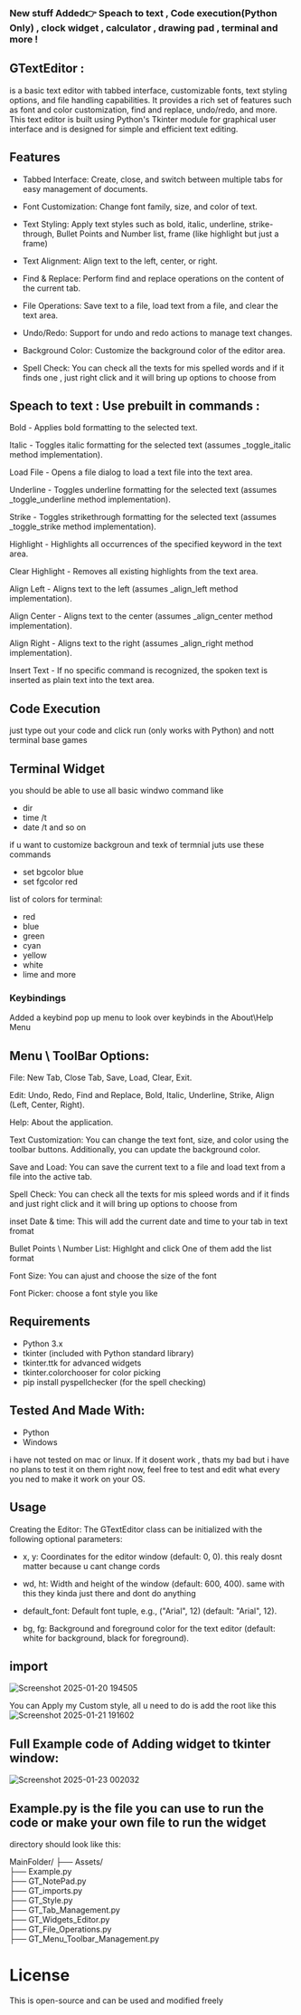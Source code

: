 ### New stuff Added👉 Speach to text , Code execution(Python Only) , clock widget , calculator , drawing pad , terminal and more ! 


## GTextEditor :
is a basic text editor with tabbed interface, customizable fonts, text styling options, and file handling capabilities. It provides a rich set of features such as font and color customization, find and replace, undo/redo, and more. This text editor is built using Python's Tkinter module for graphical user interface and is designed for simple and efficient text editing.

## Features
- Tabbed Interface: Create, close, and switch between multiple tabs for easy management of documents.

- Font Customization: Change font family, size, and color of text.

- Text Styling: Apply text styles such as bold, italic, underline, strike-through, Bullet Points and Number list, frame (like highlight but just a frame)

- Text Alignment: Align text to the left, center, or right.

- Find & Replace: Perform find and replace operations on the content of the current tab.

- File Operations: Save text to a file, load text from a file, and clear the text area.

- Undo/Redo: Support for undo and redo actions to manage text changes.

- Background Color: Customize the background color of the editor area.

- Spell Check: You can check all the texts for mis spelled words and if it finds one , just right click and it will bring up options to choose from 

## Speach to text : Use prebuilt in commands :
Bold - Applies bold formatting to the selected text.

Italic - Toggles italic formatting for the selected text (assumes _toggle_italic method implementation).

Load File - Opens a file dialog to load a text file into the text area.

Underline - Toggles underline formatting for the selected text (assumes _toggle_underline method implementation).

Strike - Toggles strikethrough formatting for the selected text (assumes _toggle_strike method implementation).

Highlight <keyword> - Highlights all occurrences of the specified keyword in the text area.

Clear Highlight - Removes all existing highlights from the text area.

Align Left - Aligns text to the left (assumes _align_left method implementation).

Align Center - Aligns text to the center (assumes _align_center method implementation).

Align Right - Aligns text to the right (assumes _align_right method implementation).

Insert Text - If no specific command is recognized, the spoken text is inserted as plain text into the text area.

## Code Execution 
just type out your code and click run (only works with Python) and nott terminal base games 

## Terminal Widget 
you should be able to use all basic windwo command like 
- dir
- time /t
- date /t
and so on

if u want to customize backgroun and texk of termnial juts use these commands 
- set bgcolor blue
- set fgcolor red

list of colors for terminal:
- red
- blue
- green
- cyan
- yellow
- white
- lime
  and more 


### Keybindings

Added a keybind pop up menu to look over keybinds in the About\Help Menu


## Menu \ ToolBar Options:
File: New Tab, Close Tab, Save, Load, Clear, Exit.

Edit: Undo, Redo, Find and Replace, Bold, Italic, Underline, Strike, Align (Left, Center, Right).

Help: About the application.

Text Customization: You can change the text font, size, and color using the toolbar buttons. Additionally, you can update the background color.

Save and Load: You can save the current text to a file and load text from a file into the active tab.

Spell Check: You can check all the texts for mis spleed words and if it finds and just right click and it will bring up options to choose from 

inset Date & time: This will add the current date and time to your tab in text fromat 

Bullet Points \ Number List: Highlght and click One of them add the list format 

Font Size: You can ajust and choose the size of the font 

Font Picker: choose a font style you like 

## Requirements
- Python 3.x
- tkinter (included with Python standard library)
- tkinter.ttk for advanced widgets
- tkinter.colorchooser for color picking
- pip install pyspellchecker (for the spell checking)

## Tested And Made With: 

- Python
- Windows
 
i have not tested on mac or linux.
If it dosent work , thats my bad but i have no plans to test it on them right now,
feel free to test and edit what every you ned to make it work on your OS.


## Usage

Creating the Editor: The GTextEditor class can be initialized with the following optional parameters:

- x, y: Coordinates for the editor window (default: 0, 0). this realy dosnt matter because u cant change cords 

- wd, ht: Width and height of the window (default: 600, 400). same with this they kinda just there and dont do anything 

- default_font: Default font tuple, e.g., ("Arial", 12) (default: "Arial", 12).

- bg, fg: Background and foreground color for the text editor (default: white for background, black for foreground). 


## import 
![Screenshot 2025-01-20 194505](https://github.com/user-attachments/assets/3c13cd0c-828a-4dae-af24-914420244a84)

You can Apply my Custom style, all u need to do is add the root like this ![Screenshot 2025-01-21 191602](https://github.com/user-attachments/assets/8f963b1c-6550-487f-8335-a173bf266a9d)

## Full Example code of Adding widget to tkinter window: 
![Screenshot 2025-01-23 002032](https://github.com/user-attachments/assets/9a89834a-ec1e-4528-b051-4fc848b8cd76)


## Example.py is the file you can use to run the code or make your own file to run the widget 

directory should look like this:

MainFolder/
├── Assets/          
├── Example.py          
├── GT_NotePad.py         
├── GT_imports.py     
├── GT_Style.py        
├── GT_Tab_Management.py  
├── GT_Widgets_Editor.py    
├── GT_File_Operations.py  
├── GT_Menu_Toolbar_Management.py  

# License 
This is open-source and can be used and modified freely







